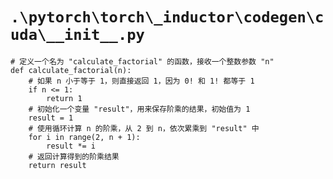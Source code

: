 # `.\pytorch\torch\_inductor\codegen\cuda\__init__.py`

```
# 定义一个名为 "calculate_factorial" 的函数，接收一个整数参数 "n"
def calculate_factorial(n):
    # 如果 n 小于等于 1，则直接返回 1，因为 0! 和 1! 都等于 1
    if n <= 1:
        return 1
    # 初始化一个变量 "result"，用来保存阶乘的结果，初始值为 1
    result = 1
    # 使用循环计算 n 的阶乘，从 2 到 n，依次累乘到 "result" 中
    for i in range(2, n + 1):
        result *= i
    # 返回计算得到的阶乘结果
    return result
```